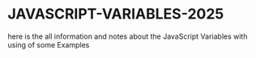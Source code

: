 # JAVASCRIPT-VARIABLES-2025
here is the all information and notes about the JavaScript Variables with using of some Examples 
